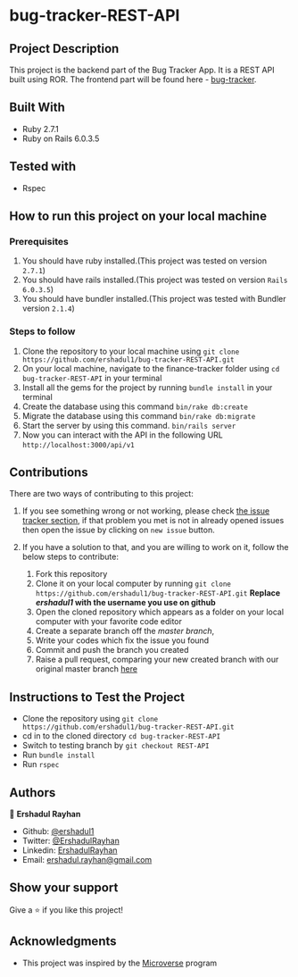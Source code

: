 # bug-tracker-REST-API

## Project Description

This project is the backend part of the Bug Tracker App. It is a REST API built using ROR.
The frontend part will be found here - [bug-tracker](https://github.com/ershadul1/bug-tracker).


## Built With

- Ruby 2.7.1
- Ruby on Rails 6.0.3.5

## Tested with
- Rspec

## How to run this project on your local machine

### Prerequisites
1. You should have ruby installed.(This project was tested on version `2.7.1`)
1. You should have rails installed.(This project was tested on version `Rails 6.0.3.5`)
1. You should have bundler installed.(This project was tested with Bundler version `2.1.4`)

   
### Steps to follow
1. Clone the repository to your local machine using `git clone https://github.com/ershadul1/bug-tracker-REST-API.git`
1. On your local machine, navigate to the finance-tracker folder using `cd bug-tracker-REST-API` in your terminal
1. Install all the gems for the project by running `bundle install` in your terminal
1. Create the database using this command
`bin/rake db:create`
1. Migrate the database using this command
`bin/rake db:migrate`
1. Start the server by using this command.
`bin/rails server`
1. Now you can interact with the API in the following URL `http://localhost:3000/api/v1`



## Contributions

  There are two ways of contributing to this project:

1.  If you see something wrong or not working, please check [the issue tracker section](https://github.com/ershadul1/bug-tracker-REST-API/issues), if that problem you met is not in already opened issues then open the issue by clicking on `new issue` button.

2.  If you have a solution to that, and you are willing to work on it, follow the below steps to contribute:
    1.  Fork this repository
    1.  Clone it on your local computer by running `git clone https://github.com/ershadul1/bug-tracker-REST-API.git` __Replace *ershadul1* with the username you use on github__
    1.  Open the cloned repository which appears as a folder on your local computer with your favorite code editor
    1.  Create a separate branch off the *master branch*,
    1.  Write your codes which fix the issue you found
    1.  Commit and push the branch you created
    1.  Raise a pull request, comparing your new created branch with our original master branch [here](https://github.com/ershadul1/bug-tracker-REST-API)


## Instructions to Test the Project

* Clone the repository using `git clone https://github.com/ershadul1/bug-tracker-REST-API.git`
* cd in to the cloned directory `cd bug-tracker-REST-API`
* Switch to testing branch by `git checkout REST-API`
* Run `bundle install`
* Run `rspec`

## Authors

👤 **Ershadul Rayhan**

- Github: [@ershadul1](https://github.com/ershadul1)
- Twitter: [@ErshadulRayhan](https://twitter.com/ErshadulRayhan)
- Linkedin: [ErshadulRayhan](https://www.linkedin.com/in/ershadulrayhan/)
- Email:  ershadul.rayhan@gmail.com


## Show your support

Give a ⭐️ if you like this project!

## Acknowledgments
- This project was inspired by the [Microverse](https:www.microverse.org) program